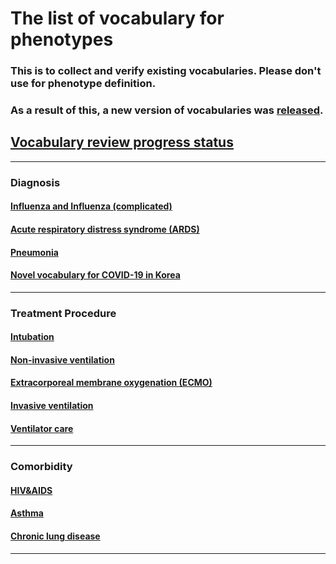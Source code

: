 # The list of vocabulary for phenotypes

### This is to collect and verify existing vocabularies. Please don't use for phenotype definition. 
### As a result of this, a new version of vocabularies was [released](https://github.com/OHDSI/Covid-19/wiki/Release).

## [Vocabulary review progress status](https://github.com/OHDSI/Covid-19/wiki/Vocabularies-Progress-status)
***

### Diagnosis

#### [Influenza and Influenza (complicated)](https://github.com/OHDSI/Covid-19/wiki/Influenza-and-Influenza-(complicated))
#### [Acute respiratory distress syndrome (ARDS)](https://github.com/OHDSI/Covid-19/wiki/Acute-respiratory-distress-syndrome-(ARDS))
#### [Pneumonia](https://github.com/OHDSI/Covid-19/wiki/Pneumonia)
#### [Novel vocabulary for COVID-19 in Korea](https://github.com/OHDSI/Covid-19/wiki/Novel-vocabulary-for-COVID-19-in-Korea)
***

### Treatment Procedure

#### [Intubation](https://github.com/OHDSI/Covid-19/wiki/Intubation)
#### [Non-invasive ventilation](https://github.com/OHDSI/Covid-19/wiki/Non-invasive-ventilation)
#### [Extracorporeal membrane oxygenation (ECMO)](https://github.com/OHDSI/Covid-19/wiki/Extracorporeal-membrane-oxygenation-(ECMO))
#### [Invasive ventilation](https://github.com/OHDSI/Covid-19/wiki/Invasive-ventilation)
#### [Ventilator care](https://github.com/OHDSI/Covid-19/wiki/Ventilator-care)
***

### Comorbidity
#### [HIV&AIDS](https://github.com/OHDSI/Covid-19/wiki/HIV&AIDS)
#### [Asthma](https://github.com/OHDSI/Covid-19/wiki/Asthma)
#### [Chronic lung disease](https://github.com/OHDSI/Covid-19/wiki/Chronic-lung-disease)

***